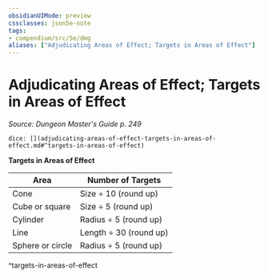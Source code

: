 ```yaml
---
obsidianUIMode: preview
cssclasses: json5e-note
tags:
- compendium/src/5e/dmg
aliases: ["Adjudicating Areas of Effect; Targets in Areas of Effect"]
---
```

# Adjudicating Areas of Effect; Targets in Areas of Effect
*Source: Dungeon Master's Guide p. 249* 

`dice: [](adjudicating-areas-of-effect-targets-in-areas-of-effect.md#^targets-in-areas-of-effect)`

**Targets in Areas of Effect**

| Area | Number of Targets |
|------|-------------------|
| Cone | Size ÷ 10 (round up) |
| Cube or square | Size ÷ 5 (round up) |
| Cylinder | Radius ÷ 5 (round up) |
| Line | Length ÷ 30 (round up) |
| Sphere or circle | Radius ÷ 5 (round up) |
^targets-in-areas-of-effect